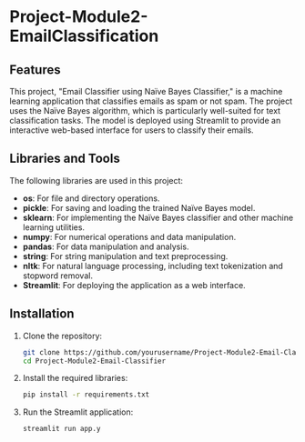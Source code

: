 # Project-Module2-EmailClassification

## Features
This project, "Email Classifier using Naïve Bayes Classifier," is a machine learning application that classifies emails as spam or not spam. The project uses the Naïve Bayes algorithm, which is particularly well-suited for text classification tasks. The model is deployed using Streamlit to provide an interactive web-based interface for users to classify their emails.

## Libraries and Tools

The following libraries are used in this project:
- **os**: For file and directory operations.
- **pickle**: For saving and loading the trained Naïve Bayes model.
- **sklearn**: For implementing the Naïve Bayes classifier and other machine learning utilities.
- **numpy**: For numerical operations and data manipulation.
- **pandas**: For data manipulation and analysis.
- **string**: For string manipulation and text preprocessing.
- **nltk**: For natural language processing, including text tokenization and stopword removal.
- **Streamlit**: For deploying the application as a web interface.

## Installation

1. Clone the repository:
   ```bash
   git clone https://github.com/yourusername/Project-Module2-Email-Classifier.git
   cd Project-Module2-Email-Classifier
   ```
2. Install the required libraries:
    ```bash
    pip install -r requirements.txt
    ```
3. Run the Streamlit application:
    ```bash
    streamlit run app.y
    ```
